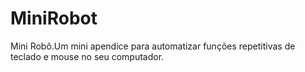 # MiniRobot
Mini Robô.Um mini apendice para automatizar funções repetitivas de teclado e mouse no seu computador.
